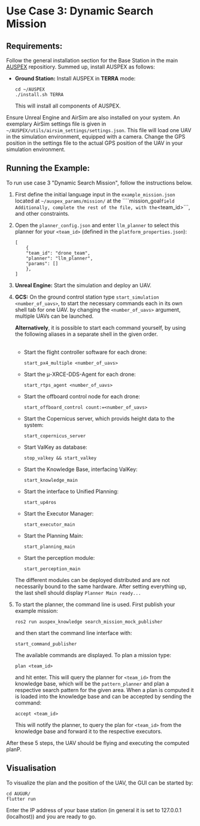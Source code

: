 # Use Case 3: Dynamic Search Mission

## Requirements:

Follow the general installation section for the Base Station in the main [AUSPEX](https://git.unibw.de/angewandte-ki-f-r-dynamische-systeme/AUSPEX) repositiory. Summed up, install AUSPEX as follows:
- **Ground Station:** Install AUSPEX in **TERRA** mode:
    ```
    cd ~/AUSPEX
    ./install.sh TERRA
    ```
    This will install all components of AUSPEX.

Ensure Unreal Engine and AirSim are also installed on your system. An exemplary AirSim settings file is given in ```~/AUSPEX/utils/airsim_settings/settings.json```. This file will load one UAV in the simulation environment, equipped with a camera. Change the GPS position in the settings file to the actual GPS position of the UAV in your simulation environment. 

## Running the Example:

To run use case 3 "Dynamic Search Mission", follow the instructions below.
 
1. First define the initial language input in the ```example_mission.json``` located at ```~/auspex_params/mission/``` at the ````mission_goal``` field Additionally, complete the rest of the file, with the ```<team_id>```, and other constraints. 
2. Open the ```planner_config.json``` and enter ```llm_planner``` to select this planner for your ```<team_id>``` (defined in the ```platform_properties.json```):
    ```
    [
        {
        "team_id": "drone_team",
        "planner": "llm_planner",
        "params": []
        },
    ]
    ```
3. **Unreal Engine:** Start the simulation and deploy an UAV.
4. **GCS:** 
    On the ground control station type ```start_simulation <number_of_uavs>```, to start the necessary commands each in its own shell tab for one UAV. by changing the ```<number_of_uavs>``` argument, multiple UAVs can be launched.

    **Alternatively**, it is possible to start each command yourself, by using the following aliases in a separate shell in the given order. <br><br>

    - Start the flight controller software for each drone:
        ```
        start_px4_multiple <number_of_uavs>
        ```

    - Start the &mu;-XRCE-DDS-Agent for each drone:
        ```
        start_rtps_agent <number_of_uavs>
        ```
    
    - Start the offboard control node for each drone:
        ```
        start_offboard_control count:=<number_of_uavs>
        ```

    - Start the Copernicus server, which provids height data to the system:
        ```
        start_copernicus_server
        ```
    - Start ValKey as database: 
        ```
        stop_valkey && start_valkey
        ```
    - Start the Knowledge Base, interfacing ValKey: 
        ```
        start_knowledge_main
        ```
    - Start the interface to Unified Planning: 
        ```
        start_up4ros
        ```
    - Start the Executor Manager: 
        ```
        start_executor_main
        ```
    - Start the Planning Main: 
        ```
        start_planning_main
        ```
    - Start the perception module: 
        ```
        start_perception_main
        ```
    The different modules can be deployed distributed and are not necessarily bound to the same hardware. After setting everything up, the last shell should display ```Planner Main ready...```

5.  To start the planner, the command line is used. First publish your example mission:
    ```
    ros2 run auspex_knowledge search_mission_mock_publisher
    ```
    and then start the command line interface with:
    ```
    start_command_publisher
    ```
    The available commands are displayed. To plan a mission type:
    ```
    plan <team_id>
    ``` 
    and hit enter. This will query the planner for ```<team_id>``` from the knowledge base, which will be the ```pattern_planner``` and plan a respective search pattern for the given area. When a plan is computed it is loaded into the knowledge base and can be accepted by sending the command:
    ```
    accept <team_id>
    ```
    This will notify the planner, to query the plan for ```<team_id>``` from the knowledge base and forward it to the respective executors. 

After these 5 steps, the UAV should be flying and executing the computed planP.

## Visualisation

To visualize the plan and the position of the UAV, the GUI can be started by:
```
cd AUGUR/
flutter run
```
Enter the IP address of your base station (in general it is set to 127.0.0.1 (localhost)) and ýou are ready to go.